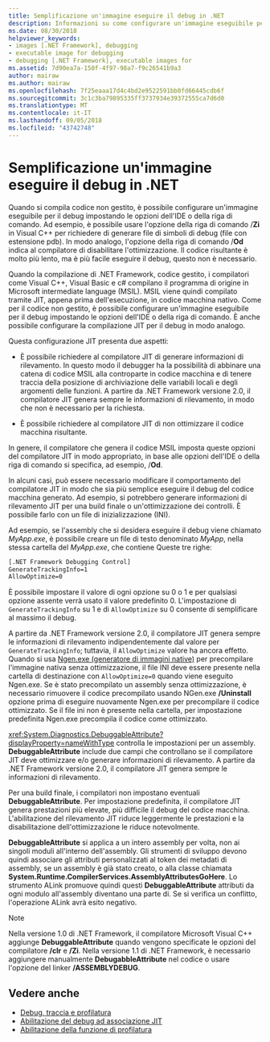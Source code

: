 ```yaml
---
title: Semplificazione un'immagine eseguire il debug in .NET
description: Informazioni su come configurare un'immagine eseguibile per semplificare il debug utilizzando l'IDE opzioni e le opzioni della riga di comando.
ms.date: 08/30/2018
helpviewer_keywords:
- images [.NET Framework], debugging
- executable image for debugging
- debugging [.NET Framework], executable images for
ms.assetid: 7d90ea7a-150f-4f97-98a7-f9c26541b9a3
author: mairaw
ms.author: mairaw
ms.openlocfilehash: 7f25eaaa17d4c4bd2e9522591bb0fd66445cdb6f
ms.sourcegitcommit: 3c1c3ba79895335ff3737934e39372555ca7d6d0
ms.translationtype: MT
ms.contentlocale: it-IT
ms.lasthandoff: 09/05/2018
ms.locfileid: "43742748"
---
```

# <a name="making-an-image-easier-to-debug-in-net"></a>Semplificazione un'immagine eseguire il debug in .NET

Quando si compila codice non gestito, è possibile configurare un'immagine eseguibile per il debug impostando le opzioni dell'IDE o della riga di comando. Ad esempio, è possibile usare l'opzione della riga di comando /**Zi** in Visual C++ per richiedere di generare file di simboli di debug (file con estensione pdb). In modo analogo, l'opzione della riga di comando /**Od** indica al compilatore di disabilitare l'ottimizzazione. Il codice risultante è molto più lento, ma è più facile eseguire il debug, questo non è necessario.

Quando la compilazione di .NET Framework, codice gestito, i compilatori come Visual C++, Visual Basic e c# compilano il programma di origine in Microsoft intermediate language (MSIL). MSIL viene quindi compilato tramite JIT, appena prima dell'esecuzione, in codice macchina nativo. Come per il codice non gestito, è possibile configurare un'immagine eseguibile per il debug impostando le opzioni dell'IDE o della riga di comando. È anche possibile configurare la compilazione JIT per il debug in modo analogo.

Questa configurazione JIT presenta due aspetti:

- È possibile richiedere al compilatore JIT di generare informazioni di rilevamento. In questo modo il debugger ha la possibilità di abbinare una catena di codice MSIL alla controparte in codice macchina e di tenere traccia della posizione di archiviazione delle variabili locali e degli argomenti delle funzioni. A partire da .NET Framework versione 2.0, il compilatore JIT genera sempre le informazioni di rilevamento, in modo che non è necessario per la richiesta.

- È possibile richiedere al compilatore JIT di non ottimizzare il codice macchina risultante.

In genere, il compilatore che genera il codice MSIL imposta queste opzioni del compilatore JIT in modo appropriato, in base alle opzioni dell'IDE o della riga di comando si specifica, ad esempio, /**Od**.

In alcuni casi, può essere necessario modificare il comportamento del compilatore JIT in modo che sia più semplice eseguire il debug del codice macchina generato. Ad esempio, si potrebbero generare informazioni di rilevamento JIT per una build finale o un'ottimizzazione dei controlli. È possibile farlo con un file di inizializzazione (INI).

Ad esempio, se l'assembly che si desidera eseguire il debug viene chiamato *MyApp.exe*, è possibile creare un file di testo denominato *MyApp*, nella stessa cartella del *MyApp.exe*, che contiene Queste tre righe:

```txt
[.NET Framework Debugging Control]
GenerateTrackingInfo=1
AllowOptimize=0
```

È possibile impostare il valore di ogni opzione su 0 o 1 e per qualsiasi opzione assente verrà usato il valore predefinito 0. L'impostazione di `GenerateTrackingInfo` su 1 e di `AllowOptimize` su 0 consente di semplificare al massimo il debug.

A partire da .NET Framework versione 2.0, il compilatore JIT genera sempre le informazioni di rilevamento indipendentemente dal valore per `GenerateTrackingInfo`; tuttavia, il `AllowOptimize` valore ha ancora effetto. Quando si usa [Ngen.exe (generatore di immagini native)](../../../docs/framework/tools/ngen-exe-native-image-generator.md) per precompilare l'immagine nativa senza ottimizzazione, il file INI deve essere presente nella cartella di destinazione con `AllowOptimize=0` quando viene eseguito Ngen.exe. Se è stato precompilato un assembly senza ottimizzazione, è necessario rimuovere il codice precompilato usando NGen.exe **/Uninstall** opzione prima di eseguire nuovamente Ngen.exe per precompilare il codice ottimizzato. Se il file ini non è presente nella cartella, per impostazione predefinita Ngen.exe precompila il codice come ottimizzato.

<xref:System.Diagnostics.DebuggableAttribute?displayProperty=nameWithType> controlla le impostazioni per un assembly. **DebuggableAttribute** include due campi che controllano se il compilatore JIT deve ottimizzare e/o generare informazioni di rilevamento. A partire da .NET Framework versione 2.0, il compilatore JIT genera sempre le informazioni di rilevamento.

Per una build finale, i compilatori non impostano eventuali **DebuggableAttribute**. Per impostazione predefinita, il compilatore JIT genera prestazioni più elevate, più difficile il debug del codice macchina. L'abilitazione del rilevamento JIT riduce leggermente le prestazioni e la disabilitazione dell'ottimizzazione le riduce notevolmente.

**DebuggableAttribute** si applica a un intero assembly per volta, non ai singoli moduli all'interno dell'assembly. Gli strumenti di sviluppo devono quindi associare gli attributi personalizzati al token dei metadati di assembly, se un assembly è già stato creato, o alla classe chiamata **System.Runtime.CompilerServices.AssemblyAttributesGoHere**. Lo strumento ALink promuove quindi questi **DebuggableAttribute** attributi da ogni modulo all'assembly diventano una parte di. Se si verifica un conflitto, l'operazione ALink avrà esito negativo.

> [!NOTE]
> Nella versione 1.0 di .NET Framework, il compilatore Microsoft Visual C++ aggiunge **DebuggableAttribute** quando vengono specificate le opzioni del compilatore **/clr** e **/Zi**. Nella versione 1.1 di .NET Framework, è necessario aggiungere manualmente **DebugabbleAttribute** nel codice o usare l'opzione del linker **/ASSEMBLYDEBUG**.

## <a name="see-also"></a>Vedere anche

- [Debug, traccia e profilatura](../../../docs/framework/debug-trace-profile/index.md)
- [Abilitazione del debug ad associazione JIT](../../../docs/framework/debug-trace-profile/enabling-jit-attach-debugging.md)
- [Abilitazione della funzione di profilatura](https://docs.microsoft.com/previous-versions/dotnet/netframework-4.0/s5ec0es1(v=vs.100))
